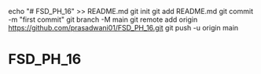 echo "# FSD_PH_16" >> README.md
git init
git add README.md
git commit -m "first commit"
git branch -M main
git remote add origin https://github.com/prasadwani01/FSD_PH_16.git
git push -u origin main
# FSD_PH_16
